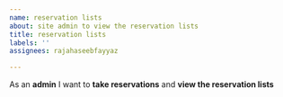 ```yaml
---
name: reservation lists
about: site admin to view the reservation lists
title: reservation lists
labels: ''
assignees: rajahaseebfayyaz

---
```


As an **admin** I want to **take reservations** and **view the reservation lists**
